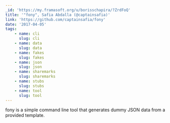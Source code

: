 ```yaml
---
_id: 'https://my.framasoft.org/u/borisschapira/?ZrdFoQ'
title: '"fony", Safia Abdalla (@captainsafia)'
link: 'https://github.com/captainsafia/fony'
date: '2017-04-05'
tags:
    - name: cli
      slug: cli
    - name: data
      slug: data
    - name: fakes
      slug: fakes
    - name: json
      slug: json
    - name: sharemarks
      slug: sharemarks
    - name: stubs
      slug: stubs
    - name: tool
      slug: tool
---
```


<div class="markdown"><p>fony is a simple command line tool that generates dummy JSON data from a provided template.
</p></div>
